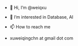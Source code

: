 - 👋 Hi, I’m @weiqxu

- 👀 I’m interested in Database, AI

- 📫 How to reach me 
- xuweiqingchn at gmail dot com

<!---
weiqxu/weiqxu is a ✨ special ✨ repository because its `README.md` (this file) appears on your GitHub profile.
You can click the Preview link to take a look at your changes.
--->

